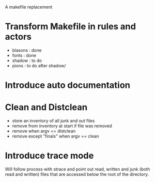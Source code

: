 A makefile replacement

# Transform Makefile in rules and actors

 * blasons : done
 * fonts : done
 * shadow : to do
 * pions : to do after shadow/

# Introduce auto documentation

# Clean and Distclean

 * store an inventory of all junk and out files
 * remove from inventory at start if file was removed
 * remove when argv == distclean
 * remove except "finals" when argv == clean

# Introduce trace mode

Will follow process with strace and point out read, written and junk
(both read and written) files that are accessed below the root of the
directory.
